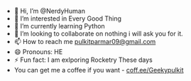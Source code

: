 - 👋 Hi, I’m @NerdyHuman
- 👀 I’m interested in Every Good Thing
- 🌱 I’m currently learning Python 
- 💞️ I’m looking to collaborate on nothing i will ask you for it.
- 📫 How to reach me pulkitparmar09@gmail.com
- 😄 Pronouns: HE
- ⚡ Fun fact: I am exlporing Rocketry These days
-  You can get me a coffee if you want - [coff.ee/Geekypulkit](https://buymeacoffee.com/geekypulkit)
<!---
NerdyHuman/NerdyHuman is a ✨ special ✨ repository because its `README.md` (this file) appears on your GitHub profile.
You can click the Preview link to take a look at your changes.
--->
